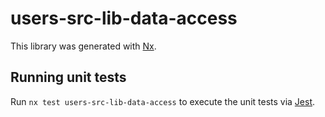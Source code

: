 # users-src-lib-data-access

This library was generated with [Nx](https://nx.dev).

## Running unit tests

Run `nx test users-src-lib-data-access` to execute the unit tests via [Jest](https://jestjs.io).

